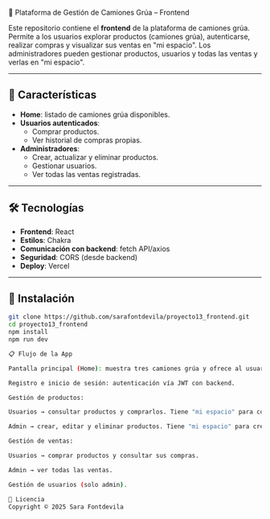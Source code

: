 🚛 Plataforma de Gestión de Camiones Grúa – Frontend

Este repositorio contiene el **frontend** de la plataforma de camiones grúa.  
Permite a los usuarios explorar productos (camiones grúa), autenticarse, realizar compras y visualizar sus ventas en  "mi espacio". Los administradores pueden gestionar productos, usuarios y todas las ventas y verlas en "mi espacio".

---

## 🚀 Características
- **Home**: listado de camiones grúa disponibles.
- **Usuarios autenticados**:
  - Comprar productos.
  - Ver historial de compras propias.
- **Administradores**:
  - Crear, actualizar y eliminar productos.
  - Gestionar usuarios.
  - Ver todas las ventas registradas.

---

## 🛠️ Tecnologías
- **Frontend**: React
- **Estilos**: Chakra 
- **Comunicación con backend**: fetch API/axios  
- **Seguridad**: CORS (desde backend)
- **Deploy**: Vercel

---

## 🔧 Instalación
```bash
git clone https://github.com/sarafontdevila/proyecto13_frontend.git
cd proyecto13_frontend
npm install
npm run dev

📋 Flujo de la App

Pantalla principal (Home): muestra tres camiones grúa y ofrece al usuario rellenar formulario para pedir o ir al listado de camiones en venta

Registro e inicio de sesión: autenticación vía JWT con backend.

Gestión de productos:

Usuarios → consultar productos y comprarlos. Tiene "mi espacio" para consultar compras.

Admin → crear, editar y eliminar productos. Tiene "mi espacio" para crear producto y ver listado de ventas. Tambien pueden borrar o editar en la ficha  de producto en el inventario 

Gestión de ventas:

Usuarios → comprar productos y consultar sus compras.

Admin → ver todas las ventas.

Gestión de usuarios (solo admin).

📄 Licencia
Copyright © 2025 Sara Fontdevila
